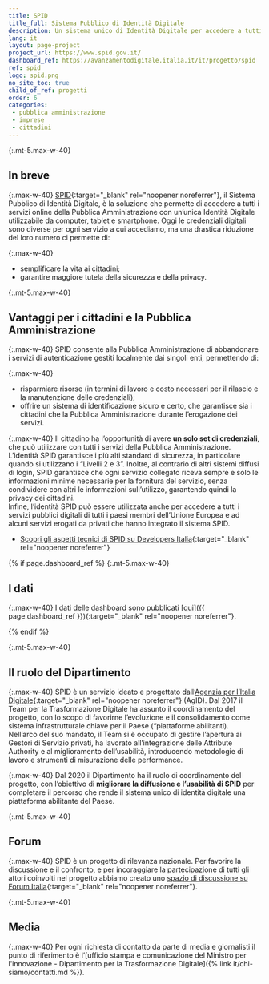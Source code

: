 ```yaml
---
title: SPID
title_full: Sistema Pubblico di Identità Digitale
description: Un sistema unico di Identità Digitale per accedere a tutti i servizi della Pubblica Amministrazione in modo semplice e sicuro
lang: it
layout: page-project
project_url: https://www.spid.gov.it/
dashboard_ref: https://avanzamentodigitale.italia.it/it/progetto/spid
ref: spid
logo: spid.png
no_site_toc: true
child_of_ref: progetti
order: 6
categories:
 - pubblica amministrazione
 - imprese
 - cittadini
---
```


{:.mt-5.max-w-40}
## In breve

{:.max-w-40}
[SPID](https://www.spid.gov.it/){:target="_blank" rel="noopener noreferrer"}, il Sistema Pubblico di Identità Digitale, è la soluzione che permette di accedere a tutti i servizi online della Pubblica Amministrazione con un’unica Identità Digitale utilizzabile da computer, tablet e smartphone. Oggi le credenziali digitali sono diverse per ogni servizio a cui accediamo, ma una drastica riduzione del loro numero ci permette di:

{:.max-w-40}
* semplificare la vita ai cittadini;
* garantire maggiore tutela della sicurezza e della privacy.

{:.mt-5.max-w-40}
## Vantaggi per i cittadini e la Pubblica Amministrazione

{:.max-w-40}
SPID consente alla Pubblica Amministrazione di abbandonare i servizi di autenticazione gestiti localmente dai singoli enti, permettendo di:

{:.max-w-40}
* risparmiare risorse (in termini di lavoro e costo necessari per il rilascio e la manutenzione delle credenziali);
* offrire un sistema di identificazione sicuro e certo, che garantisce sia i cittadini che la Pubblica Amministrazione durante l’erogazione dei servizi.

{:.max-w-40}
Il cittadino ha l’opportunità di avere **un solo set di credenziali**, che può utilizzare con tutti i servizi della Pubblica Amministrazione. L’identità SPID garantisce i più alti standard di sicurezza, in particolare quando si utilizzano i “Livelli 2 e 3”. Inoltre, al contrario di altri sistemi diffusi di login, SPID garantisce che ogni servizio collegato riceva sempre e solo le informazioni minime necessarie per la fornitura del servizio, senza condividere con altri le informazioni sull’utilizzo, garantendo quindi la privacy dei cittadini.  
Infine, l’identità SPID può essere utilizzata anche per accedere a tutti i servizi pubblici digitali di tutti i paesi membri dell’Unione Europea e ad alcuni servizi erogati da privati che hanno integrato il sistema SPID.

* [Scopri gli aspetti tecnici di SPID su Developers Italia](https://developers.italia.it/it/spid/){:target="_blank" rel="noopener noreferrer"}

{% if page.dashboard_ref %}
{:.mt-5.max-w-40}
## I dati

{:.max-w-40}
I dati delle dashboard sono pubblicati [qui]({{ page.dashboard_ref }}){:target="_blank" rel="noopener noreferrer"}.

{% endif %}

{:.mt-5.max-w-40}
## Il ruolo del Dipartimento

{:.max-w-40}
SPID è un servizio ideato e progettato dall’[Agenzia per l’Italia Digitale](http://www.agid.gov.it){:target="_blank" rel="noopener noreferrer"} (AgID). Dal 2017 il Team per la Trasformazione Digitale ha assunto il coordinamento del progetto, con lo scopo di favorirne l’evoluzione e il consolidamento come sistema infrastrutturale chiave per il Paese (“piattaforme abilitanti).  
Nell’arco del suo mandato, il Team si è occupato di gestire l’apertura ai Gestori di Servizio privati, ha lavorato all’integrazione delle Attribute Authority e al miglioramento dell’usabilità, introducendo metodologie di lavoro e strumenti di misurazione delle performance.

{:.max-w-40}
Dal 2020 il Dipartimento ha il ruolo di coordinamento del progetto, con l’obiettivo di **migliorare la diffusione e l’usabilità di SPID** per completare il percorso che rende il sistema unico di identità digitale una piattaforma abilitante del Paese. 

{:.mt-5.max-w-40}
## Forum

{:.max-w-40}
SPID è un progetto di rilevanza nazionale. Per favorire la discussione e il confronto, e per incoraggiare la partecipazione di tutti gli attori coinvolti nel progetto abbiamo creato uno [spazio di discussione su Forum Italia](https://forum.italia.it/c/spid){:target="_blank" rel="noopener noreferrer"}.

{:.mt-5.max-w-40}
## Media

{:.max-w-40}
Per ogni richiesta di contatto da parte di media e giornalisti il punto di riferimento è l’[ufficio stampa e comunicazione del Ministro per l'innovazione - Dipartimento per la Trasformazione Digitale]({% link it/chi-siamo/contatti.md %}).

